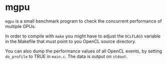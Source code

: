 # mgpu

`mgpu` is a small benchmark program to check the concurrent performance of
multiple GPUs.

In order to compile with `make` you might have to adjust the `OCLFLAGS` variable
in the Makefile that must point to you OpenCL source directory.

You can also dump the performance values of all OpenCL events, by setting
`do_profile` to TRUE in `main.c`. The data is output on `stdout`.

